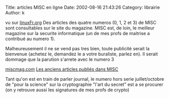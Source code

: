 Title: articles MISC en ligne
Date: 2002-08-16 21:43:26
Category: librairie
Author: k

vu sur [linuxFr.org](http://www.linuxfr.org/)
Des articles des quatre numeros (0, 1, 2 et 3) de MISC sont consultables sur le site du magazine.
MISC est, de loin, le meilleur magazine sur la securite informatique (un de mes profs de maitrise a contribué au numero 1).

Malheureusement il ne se vend pas tres bien, toute publicité serait la bienvenue (achetez le, demandez le a votre buraliste, parlez en). Il serait dommage que la parution s'arrete avec le numero 3

[miscmag.com](http://www.miscmag.com/)
[Les anciens articles publiés dans MISC](http://www.security-labs.org/www.miscmag.com/articles/)

Tant qu'on est en train de parler journal, le numero hors serie juillet/octobre de "pour la science" sur la cryptographie "l'art du secret" est a se procurer (on y retrouve aussi les signatures de mes profs de crypto)